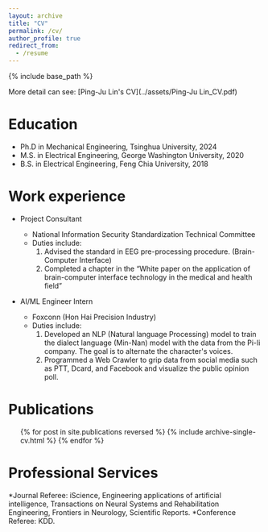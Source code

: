 ```yaml
---
layout: archive
title: "CV"
permalink: /cv/
author_profile: true
redirect_from:
  - /resume
---
```


{% include base_path %}

More detail can see: [Ping-Ju Lin's CV](../assets/Ping-Ju Lin_CV.pdf)

Education
======
* Ph.D in Mechanical Engineering, Tsinghua University, 2024
* M.S. in Electrical Engineering, George Washington University, 2020
* B.S. in Electrical Engineering, Feng Chia University, 2018

Work experience
======
* Project Consultant
  * National Information Security Standardization Technical Committee
  * Duties include:
    1. Advised the standard in EEG pre-processing procedure. (Brain-Computer Interface)
    2. Completed a chapter in the “White paper on the application of brain-computer interface technology in the medical and health field”

* AI/ML Engineer Intern
  * Foxconn (Hon Hai Precision Industry)
  * Duties include:
    1. Developed an NLP (Natural language Processing) model to train the dialect language (Min-Nan) model with the data from the Pi-li company. The goal is to alternate the character's voices.
    2. Programmed a Web Crawler to grip data from social media such as PTT, Dcard, and Facebook and visualize the public opinion poll.  

Publications
======
  <ul>{% for post in site.publications reversed %}
    {% include archive-single-cv.html %}
  {% endfor %}</ul>
  
  
Professional Services
======
*Journal Referee: iScience, Engineering applications of artificial intelligence, Transactions on Neural Systems and Rehabilitation Engineering, Frontiers in Neurology, Scientific Reports.
*Conference Referee: KDD. 

